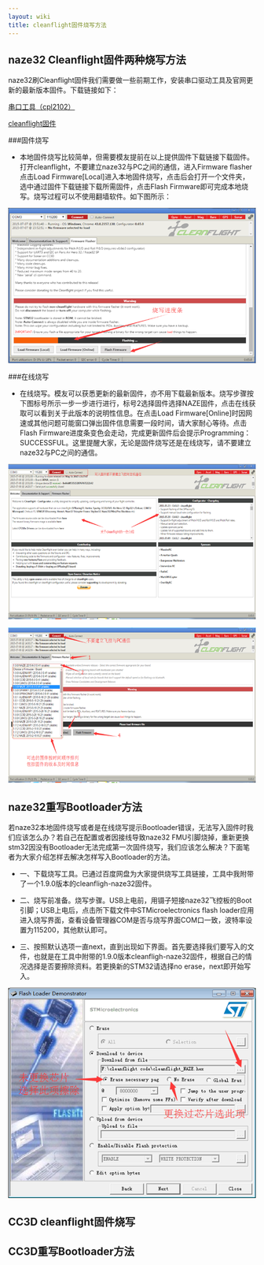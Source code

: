 ```yaml
---
layout: wiki
title: cleanflight固件烧写方法
---
```


## naze32 Cleanflight固件两种烧写方法

naze32刷Cleanflight固件我们需要做一些前期工作，安装串口驱动工具及官网更新的最新版本固件。下载链接如下：

<a href="http://pan.baidu.com/s/1eQ1kfPw" class="btn btn-lg btn-outline" role="button" target="_blank" >串口工具（cpl2102）</a>

<a href="github.com/cleanflight/cleanflight/releases" class="btn btn-lg btn-outline" role="button" target="_blank" >cleanflight固件</a>


###固件烧写
* 本地固件烧写比较简单，但需要模友提前在以上提供固件下载链接下载固件。打开cleanflight，不要建立naze32与PC之间的通信，进入Firmware flasher点击Load Firmware[Local]进入本地固件烧写，点击后会打开一个文件夹，选中通过固件下载链接下载所需固件，点击Flash Firmware即可完成本地烧写。烧写过程可以不使用翻墙软件。如下图所示：

![](/assets/img/naze32firmware.png) 


###在线烧写

* 在线烧写。模友可以获悉更新的最新固件，亦不用下载最新版本。烧写步骤按下图标号所示一步一步进行进行，标号2选择固件选择NAZE固件，点击在线获取可以看到关于此版本的说明性信息。在点击Load Firmware[Online]时因网速或其他问题可能窗口弹出固件信息需要一段时间，请大家耐心等待。点击Flash Firmware进度条变色会走动，完成更新固件后会提示Programming：SUCCESSFUL。这里提醒大家，无论是固件烧写还是在线烧写，请不要建立naze32与PC之间的通信。

![](/assets/img/naze-firmware0.png)  

![](/assets/img/naze-firmware2.png)  

## naze32重写Bootloader方法

若naze32本地固件烧写或者是在线烧写提示Bootloader错误，无法写入固件时我们应该怎么办？若自己在配置或者因接线导致naze32 FMU引脚烧掉，重新更换stm32因没有Bootloader无法完成第一次固件烧写，我们应该怎么解决？下面笔者为大家介绍怎样去解决怎样写入Bootloader的方法。

* 一、下载烧写工具。已通过百度网盘为大家提供烧写工具链接，工具中我附带了一个1.9.0版本的cleanfligh-naze32固件。

* 二、烧写前准备。烧写步骤。USB上电前，用镊子短接naze32飞控板的Boot引脚；USB上电后，点击所下载文件中STMicroelectronics flash loader应用进入烧写界面，查看设备管理器COM是否与烧写界面COM口一致，波特率设置为115200，其他默认即可。

* 三、按照默认选项一直next，直到出现如下界面。首先要选择我们要写入的文件，也就是在工具中附带的1.9.0版本cleanfligh-naze32固件，根据自己的情况选择是否要擦除资料。若更换新的STM32请选择no erase，next即开始写入。

![](/assets/img/firmware-flash-loader.png)  

## CC3D cleanflight固件烧写

## CC3D重写Bootloader方法
